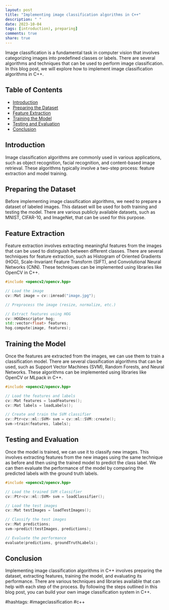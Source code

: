 ```yaml
---
layout: post
title: "Implementing image classification algorithms in C++"
description: " "
date: 2023-10-04
tags: [introduction), preparing]
comments: true
share: true
---
```


Image classification is a fundamental task in computer vision that involves categorizing images into predefined classes or labels. There are several algorithms and techniques that can be used to perform image classification. In this blog post, we will explore how to implement image classification algorithms in C++.

## Table of Contents
- [Introduction](#introduction)
- [Preparing the Dataset](#preparing-the-dataset)
- [Feature Extraction](#feature-extraction)
- [Training the Model](#training-the-model)
- [Testing and Evaluation](#testing-and-evaluation)
- [Conclusion](#conclusion)

## Introduction

Image classification algorithms are commonly used in various applications, such as object recognition, facial recognition, and content-based image retrieval. These algorithms typically involve a two-step process: feature extraction and model training.

## Preparing the Dataset

Before implementing image classification algorithms, we need to prepare a dataset of labeled images. This dataset will be used for both training and testing the model. There are various publicly available datasets, such as MNIST, CIFAR-10, and ImageNet, that can be used for this purpose.

## Feature Extraction

Feature extraction involves extracting meaningful features from the images that can be used to distinguish between different classes. There are several techniques for feature extraction, such as Histogram of Oriented Gradients (HOG), Scale-Invariant Feature Transform (SIFT), and Convolutional Neural Networks (CNN). These techniques can be implemented using libraries like OpenCV in C++.

```cpp
#include <opencv2/opencv.hpp>

// Load the image
cv::Mat image = cv::imread("image.jpg");

// Preprocess the image (resize, normalize, etc.)

// Extract features using HOG
cv::HOGDescriptor hog;
std::vector<float> features;
hog.compute(image, features);
```

## Training the Model

Once the features are extracted from the images, we can use them to train a classification model. There are several classification algorithms that can be used, such as Support Vector Machines (SVM), Random Forests, and Neural Networks. These algorithms can be implemented using libraries like OpenCV or MLpack in C++.

```cpp
#include <opencv2/opencv.hpp>

// Load the features and labels
cv::Mat features = loadFeatures();
cv::Mat labels = loadLabels();

// Create and train the SVM classifier
cv::Ptr<cv::ml::SVM> svm = cv::ml::SVM::create();
svm->train(features, labels);
```

## Testing and Evaluation

Once the model is trained, we can use it to classify new images. This involves extracting features from the new images using the same technique as before and then using the trained model to predict the class label. We can then evaluate the performance of the model by comparing the predicted labels with the ground truth labels.

```cpp
#include <opencv2/opencv.hpp>

// Load the trained SVM classifier
cv::Ptr<cv::ml::SVM> svm = loadClassifier();

// Load the test images
cv::Mat testImages = loadTestImages();

// Classify the test images
cv::Mat predictions;
svm->predict(testImages, predictions);

// Evaluate the performance
evaluate(predictions, groundTruthLabels);
```

## Conclusion

Implementing image classification algorithms in C++ involves preparing the dataset, extracting features, training the model, and evaluating its performance. There are various techniques and libraries available that can help with each step of the process. By following the steps outlined in this blog post, you can build your own image classification system in C++.

#hashtags: #imageclassification #c++